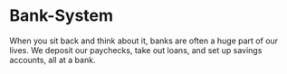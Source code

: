 # Bank-System
When you sit back and think about it, banks are often a huge part of our lives. We deposit our paychecks, take out loans, and set up savings accounts, all at a bank.

